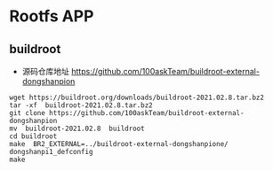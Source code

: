 # Rootfs APP


## buildroot

* 源码仓库地址 https://github.com/100askTeam/buildroot-external-dongshanpion
 
 ``` shell
 wget https://buildroot.org/downloads/buildroot-2021.02.8.tar.bz2
 tar -xf  buildroot-2021.02.8.tar.bz2
 git clone https://github.com/100askTeam/buildroot-external-dongshanpion
 mv  buildroot-2021.02.8  buildroot
 cd buildroot
 make  BR2_EXTERNAL=../buildroot-external-dongshanpione/ dongshanpi1_defconfig
 make
```
